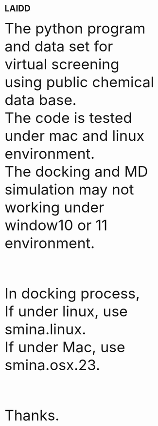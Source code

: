 # LAIDD

<font size=8>
The python program and data set for virtual screening using public chemical data base.<br>
The code is tested under mac and linux environment.<br> 
The docking and MD simulation may not working under window10 or 11 environment.<br> <br>

In docking process,<br>
If under linux, use smina.linux.<br>
If under Mac, use smina.osx.23.<br><br>

Thanks.
</font>
